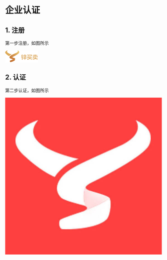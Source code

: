 # 企业认证

## 1. 注册

第一步注册，如图所示

![](/assets/indexlogo.png)

## 2. 认证

第二步认证，如图所示

![](/assets/ysn-logo.png)



